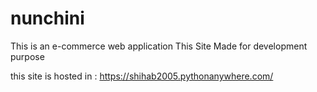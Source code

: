 # nunchini

This is an e-commerce web application
This Site  Made for development purpose

this site is hosted in : https://shihab2005.pythonanywhere.com/
